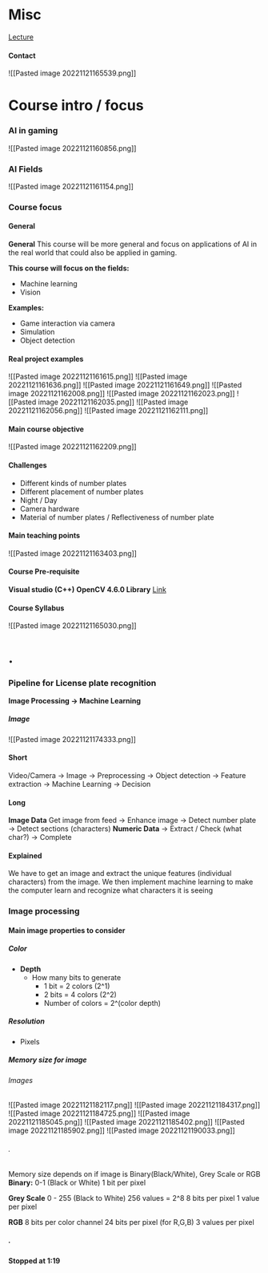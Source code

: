 
# Misc
[Lecture](https://changemakereducation-my.sharepoint.com/personal/homam_mokayed_cmeducations_se/_layouts/15/stream.aspx?id=%2Fpersonal%2Fhomam%5Fmokayed%5Fcmeducations%5Fse%2FDocuments%2FInspelningar%2F10%20Oct%20%2D%20Lecture%20Homam%20Mokayed%2D20221010%5F170047%2DMeeting%20Recording%2Emp4&ga=1)
#### Contact
![[Pasted image 20221121165539.png]]
# Course intro / focus
### AI in gaming
![[Pasted image 20221121160856.png]]

### AI Fields
![[Pasted image 20221121161154.png]]

### Course focus
#### General
**General**
This course will be more general and focus on applications of AI in the real world that could also be applied in gaming.

**This course will focus on the fields:**
- Machine learning
- Vision

**Examples:** 
- Game interaction via camera
- Simulation
- Object detection

#### Real project examples
![[Pasted image 20221121161615.png]]
![[Pasted image 20221121161636.png]]
![[Pasted image 20221121161649.png]]
![[Pasted image 20221121162008.png]]
![[Pasted image 20221121162023.png]]
![[Pasted image 20221121162035.png]]
![[Pasted image 20221121162056.png]]
![[Pasted image 20221121162111.png]]

#### Main course objective
![[Pasted image 20221121162209.png]]
#### Challenges
- Different kinds of number plates
- Different placement of number plates
- Night / Day
- Camera hardware
- Material of number plates / Reflectiveness of number plate

#### Main teaching points
![[Pasted image 20221121163403.png]]

#### Course Pre-requisite
**Visual studio (C++)**
**OpenCV 4.6.0 Library** [Link](https://opencv.org/releases/)

#### Course Syllabus
![[Pasted image 20221121165030.png]]


# .
### Pipeline for License plate recognition
**Image Processing -> Machine Learning**
##### Image
![[Pasted image 20221121174333.png]]
#### Short
Video/Camera -> Image -> Preprocessing -> Object detection -> Feature extraction -> 
Machine Learning -> Decision

#### Long
**Image Data**
Get image from feed -> Enhance image -> Detect number plate -> Detect sections (characters) 
**Numeric Data**
-> Extract / Check (what char?) -> Complete

#### Explained
We have to get an image and extract the unique features (individual characters) from the image. We then implement machine learning to make the computer learn and recognize what characters it is seeing 


### Image processing

#### Main image properties to consider
##### Color
- **Depth**
	- How many bits to generate
		- 1 bit = 2 colors (2^1)
		- 2 bits = 4  colors (2^2)
		- Number of colors = 2^(color depth)
##### Resolution
- Pixels

##### Memory size for image
###### Images
![[Pasted image 20221121182117.png]]
![[Pasted image 20221121184317.png]]
![[Pasted image 20221121184725.png]]
![[Pasted image 20221121185045.png]]
![[Pasted image 20221121185402.png]]
![[Pasted image 20221121185902.png]]
![[Pasted image 20221121190033.png]]


###### .
Memory size depends on if image is Binary(Black/White), Grey Scale or RGB
**Binary:**
0-1 (Black or White)
1 bit per pixel

**Grey Scale**
0 - 255 (Black to White)
256 values = 2^8
8 bits per pixel
1 value per pixel

**RGB**
8 bits per color channel
24 bits per pixel (for R,G,B)
3 values per pixel

##### .

**Stopped at 1:19**

